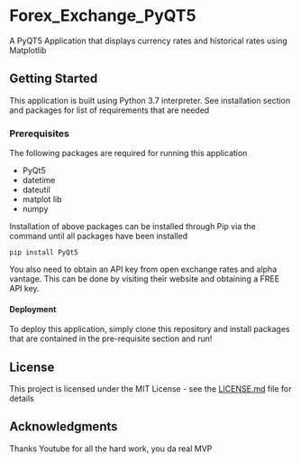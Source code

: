 # Forex_Exchange_PyQT5
A PyQT5 Application that displays currency rates and historical rates using Matplotlib

## Getting Started
This application is built using Python 3.7 interpreter. See installation section and packages for list of requirements that are needed

### Prerequisites 
The following packages are required for running this application
  - PyQt5
  - datetime
  - dateutil
  - matplot lib
  - numpy

Installation of above packages can be installed through Pip via the command until all packages have been installed
```
pip install PyQt5
```
You also need to obtain an API key from open exchange rates and alpha vantage. This can be done by visiting their website and obtaining a FREE API key. 

#### Deployment
To deploy this application, simply clone this repository and install packages that are contained in the pre-requisite section and run! 

## License
This project is licensed under the MIT License - see the [LICENSE.md](LICENSE.md) file for details

## Acknowledgments
Thanks Youtube for all the hard work, you da real MVP
